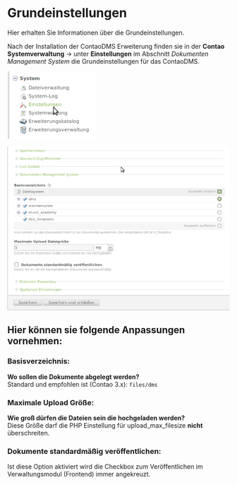 # Grundeinstellungen

Hier erhalten Sie Informationen über die Grundeinstellungen.

Nach der Installation der ContaoDMS Erweiterung finden sie in der **Contao Systemverwaltung** → unter **Einstellungen** im Abschnitt *Dokumenten Management System* die Grundeinstellungen für das ContaoDMS.

![Screenshot globale Contao Einstellungen](screenshot_global_contao_settings.png)

![Screenshot Bereich globale DMS Einstellungen](screenshot_global_dms_settings.png)


## Hier können sie folgende Anpassungen vornehmen:

### Basisverzeichnis: 
**Wo sollen die Dokumente abgelegt werden?**  
Standard und empfohlen ist (Contao 3.x): `files/dms`

### Maximale Upload Größe: 
**Wie groß dürfen die Dateien sein die hochgeladen werden?**  
Diese Größe darf die PHP Einstellung für upload_max_filesize **nicht** überschreiten.

### Dokumente standardmäßig veröffentlichen:
Ist diese Option aktiviert wird die Checkbox zum Veröffentlichen im Verwaltungsmodul (Frontend) immer angekreuzt.

